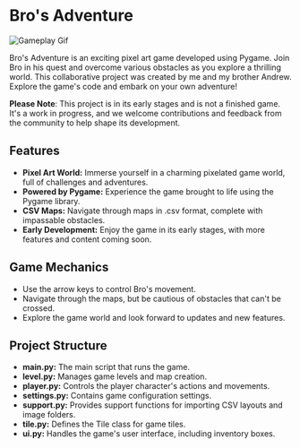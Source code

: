 # Bro's Adventure

![Gameplay Gif](gameplay.gif)

Bro's Adventure is an exciting pixel art game developed using Pygame. Join Bro in his quest and overcome various obstacles as you explore a thrilling world. This collaborative project was created by me and my brother Andrew. Explore the game's code and embark on your own adventure!

**Please Note**: This project is in its early stages and is not a finished game. It's a work in progress, and we welcome contributions and feedback from the community to help shape its development.

## Features

- **Pixel Art World:** Immerse yourself in a charming pixelated game world, full of challenges and adventures.
- **Powered by Pygame:** Experience the game brought to life using the Pygame library.
- **CSV Maps:** Navigate through maps in .csv format, complete with impassable obstacles.
- **Early Development:** Enjoy the game in its early stages, with more features and content coming soon.

## Game Mechanics

- Use the arrow keys to control Bro's movement.
- Navigate through the maps, but be cautious of obstacles that can't be crossed.
- Explore the game world and look forward to updates and new features.

## Project Structure

- **main.py:** The main script that runs the game.
- **level.py:** Manages game levels and map creation.
- **player.py:** Controls the player character's actions and movements.
- **settings.py:** Contains game configuration settings.
- **support.py:** Provides support functions for importing CSV layouts and image folders.
- **tile.py:** Defines the Tile class for game tiles.
- **ui.py:** Handles the game's user interface, including inventory boxes.

